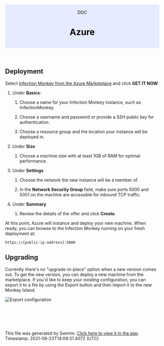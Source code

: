 <div align="center" style="background-color: #e5ecff; color: black"><br/><div>DOC</div><h1>Azure</h1><br/></div>
<br/>

<br/>

Deployment
----------

Select [Infection Monkey from the Azure Marketplace](https://azuremarketplace.microsoft.com/en-us/marketplace/apps/guardicore.infection_monkey) and click **GET IT NOW**.

1.  Under **Basics**:
    
    1.  Choose a name for your Infection Monkey instance, such as InfectionMonkey.
        
    2.  Choose a username and password or provide a SSH public key for authentication.
        
    3.  Choose a resource group and the location your instance will be deployed in.
        
2.  Under **Size**
    
    1.  Choose a machine size with at least 1GB of RAM for optimal performance.
        
3.  Under **Settings**
    
    1.  Choose the network the new instance will be a member of.
        
    2.  In the **Network Security Group** field, make sure ports 5000 and 5001 on the machine are accessible for inbound TCP traffic.
        
4.  Under **Summary**
    
    1.  Review the details of the offer and click **Create**.
        

At this point, Azure will instance and deploy your new machine. When ready, you can browse to the Infection Monkey running on your fresh deployment at:

`https://{public-ip-address}:5000`

Upgrading
---------

Currently there's no "upgrade-in-place" option when a new version comes out. To get the new version, you can deploy a new machine from the marketplace. If you'd like to keep your existing configuration, you can export it to a file by using the Export button and then import it to the new Monkey Island.

![Export configuration](https://www.guardicore.com/infectionmonkey/docs/images/setup/export-configuration.png)

<br/>

<br/><br/>

This file was generated by Swimm. [Click here to view it in the app](https://swimm.io/link?l=c3dpbW0lM0ElMkYlMkZyZXBvcyUyRlpnMWZscldSZ3ZsczBjMm1GeURJJTJGZG9jcyUyRjV5b1Z6U2dPUldnbTdTR0VHMkg1). Timestamp: 2021-06-23T14:09:31.407Z (UTC)
